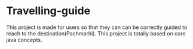 # Travelling-guide
This project is made for users so that they can can be correctly guided to reach to the destination(Pachmarhi). This project is totally based on core java concepts.
